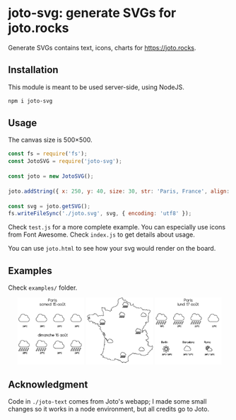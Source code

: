 # joto-svg: generate SVGs for joto.rocks

Generate SVGs contains text, icons, charts for https://joto.rocks.

## Installation

This module is meant to be used server-side, using NodeJS.

```bash
npm i joto-svg
```

## Usage

The canvas size is 500×500.

```js
const fs = require('fs');
const JotoSVG = require('joto-svg');

const joto = new JotoSVG();

joto.addString({ x: 250, y: 40, size: 30, str: 'Paris, France', align: 'center' });

const svg = joto.getSVG();
fs.writeFileSync('./joto.svg', svg, { encoding: 'utf8' });
```

Check `test.js` for a more complete example. You can especially use icons from Font Awesome. Check `index.js` to get details about usage.

You can use `joto.html` to see how your svg would render on the board.

## Examples

Check `examples/` folder.

<div align="center">
  <img src="https://raw.githubusercontent.com/NTag/joto-svg/master/examples/weather-weekend.svg" width="30%">
  <img src="https://raw.githubusercontent.com/NTag/joto-svg/master/examples/weather-france.svg" width="30%">
  <img src="https://raw.githubusercontent.com/NTag/joto-svg/master/examples/weather-cities.svg" width="30%">
</div>

## Acknowledgment

Code in `./joto-text` comes from Joto's webapp; I made some small changes so it works in a node environment, but all credits go to Joto.
